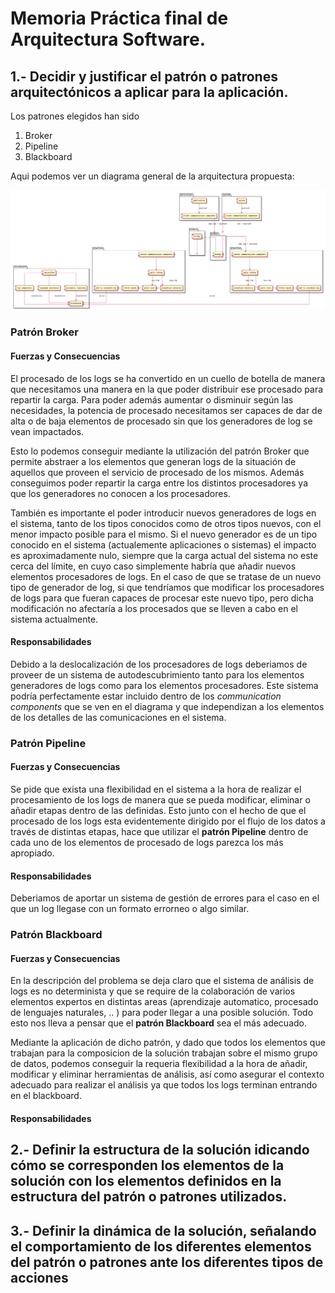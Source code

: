 # Memoria Práctica final de Arquitectura Software.

## 1.- Decidir y justificar el patrón o patrones arquitectónicos a aplicar para la aplicación.

Los patrones elegidos han sido 

1. Broker
2. Pipeline
3. Blackboard

Aqui podemos ver un diagrama general de la arquitectura propuesta:

![Image](./estructurales/general_model.png)

### Patrón Broker
#### Fuerzas y Consecuencias

El procesado de los logs se ha convertido en un cuello de botella de manera que necesitamos una manera 
en la que poder distribuir ese procesado para repartir la carga. Para poder además aumentar o disminuir
según las necesidades, la potencia de procesado necesitamos ser capaces de dar de alta o de baja elementos
de procesado sin que los generadores de log se vean impactados.

Esto lo podemos conseguir mediante la utilización del patrón Broker que permite abstraer a los elementos que 
generan logs de la situación de aquellos que proveen el servicio de procesado de los mismos. Además conseguimos 
poder repartir la carga entre los distintos procesadores ya que los generadores no conocen a los procesadores.

También es importante el poder introducir nuevos generadores de logs en el sistema, tanto de los tipos conocidos
como de otros tipos nuevos, con el menor impacto posible para el mismo. Si el nuevo generador es de un tipo conocido 
en el sistema (actualemente aplicaciones o sistemas) el impacto es aproximadamente nulo, siempre que la carga 
actual del sistema no este cerca del límite, en cuyo caso simplemente habría que añadir nuevos elementos 
procesadores de logs. En el caso de que se tratase de un nuevo tipo de generador de log, si que tendríamos que 
modificar los procesadores de logs para que fueran capaces de procesar este nuevo tipo, pero dicha modificación
no afectaría a los procesados que se lleven a cabo en el sistema actualmente.

#### Responsabilidades

Debido a la deslocalización de los procesadores de logs deberiamos de proveer de un sistema de autodescubrimiento 
tanto para los elementos generadores de logs como para los elementos procesadores. Este sistema podría perfectamente
estar incluido dentro de los _communication components_ que se ven en el diagrama y que independizan a los elementos
de los detalles de las comunicaciones en el sistema.

### Patrón Pipeline
#### Fuerzas y Consecuencias

Se pide que exista una flexibilidad en el sistema a la hora de realizar el procesamiento de los logs de manera que se 
pueda modificar, eliminar o añadir etapas dentro de las definidas. Esto junto con el hecho de que el procesado de los 
logs esta evidentemente dirigido por el flujo de los datos a través de distintas etapas, hace que utilizar el __patrón
Pipeline__ dentro de cada uno de los elementos de procesado de logs parezca los más apropiado.

#### Responsabilidades

Deberiamos de aportar un sistema de gestión de errores para el caso en el que un log llegase con un formato errorneo o 
algo similar.

### Patrón Blackboard
#### Fuerzas y Consecuencias
En la descripción del problema se deja claro que el sistema de análisis de logs es no determinista y que se require de
la colaboración de varios elementos expertos en distintas areas (aprendizaje automatico, procesado de lenguajes naturales, .. )
para poder llegar a una posible solución. Todo esto nos lleva a pensar que el __patrón Blackboard__ sea el más adecuado.

Mediante la aplicación de dicho patrón, y dado que todos los elementos que trabajan para la composicion de la solución 
trabajan sobre el mismo grupo de datos, podemos conseguir la requeria flexibilidad a la hora de añadir, modificar y eliminar
herramientas de análisis, así como asegurar el contexto adecuado para realizar el análisis ya que todos los logs terminan
entrando en el blackboard.

#### Responsabilidades


## 2.- Definir la estructura de la solución idicando cómo se corresponden los elementos de la solución con los elementos definidos en la estructura del patrón o patrones utilizados.

## 3.- Definir la dinámica de la solución, señalando el comportamiento de los diferentes elementos del patrón o patrones ante los diferentes tipos de acciones
